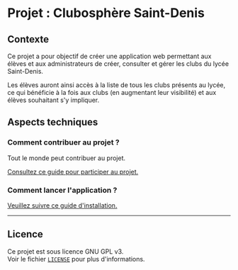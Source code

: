 # Projet : Clubosphère Saint-Denis

## Contexte

Ce projet a pour objectif de créer une application web permettant aux élèves et aux administrateurs de créer, consulter et gérer les clubs du lycée Saint-Denis.

Les élèves auront ainsi accès à la liste de tous les clubs présents au lycée, ce qui bénéficie à la fois aux clubs (en augmentant leur visibilité) et aux élèves souhaitant s'y impliquer.

## Aspects techniques

### Comment contribuer au projet ?

Tout le monde peut contribuer au projet.

[Consultez ce guide pour participer au projet.](/docs/participer.md)

### Comment lancer l'application ?

[Veuillez suivre ce guide d'installation.](/docs/setup.md)

---

## Licence

Ce projet est sous licence GNU GPL v3.  
Voir le fichier [`LICENSE`](LICENSE) pour plus d'informations.


